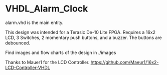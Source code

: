 # VHDL_Alarm_Clock
alarm.vhd is the main entity.

This design was intended for a Terasic De-10 Lite FPGA.
Requires a 16x2 LCD, 3 Switches, 2 momentary push buttons, and a buzzer.
The buttons are debounced.

Find images and flow charts of the design in ./images

Thanks to Mauer1 for the LCD Controller.
https://github.com/Maeur1/16x2-LCD-Controller-VHDL
